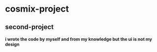 # cosmix-project

## second-project
 #### i wrote the code by myself and from my knowledge but the ui is not my design 
